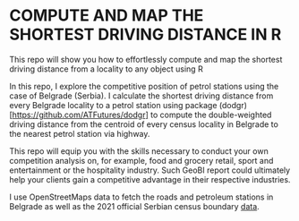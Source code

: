 # COMPUTE AND MAP THE SHORTEST DRIVING DISTANCE IN R

This repo will show you how to effortlessly compute and map the shortest driving distance from a locality to any object using R

In this repo, I explore the competitive position of petrol stations using the case of Belgrade (Serbia). I calculate the shortest driving distance from every Belgrade locality to a petrol station using package (dodgr)[https://github.com/ATFutures/dodgr] to compute the double-weighted driving distance from the centroid of every census locality in Belgrade to the nearest petrol station via highway.

This repo will equip you with the skills necessary to conduct your own competition analysis on, for example, food and grocery retail, sport and entertainment or the hospitality industry. Such GeoBI report could ultimately help your clients gain a competitive advantage in their respective industries.

I use OpenStreetMaps data to fetch the roads and petroleum stations in Belgrade as well as the 2021 official Serbian census boundary [data](https://github.com/justinelliotmeyers/Official_Serbia_2021_Administrative_Boundaries).

